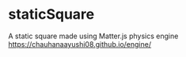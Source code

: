 # staticSquare
A static square made using Matter.js physics engine
https://chauhanaayushi08.github.io/engine/
